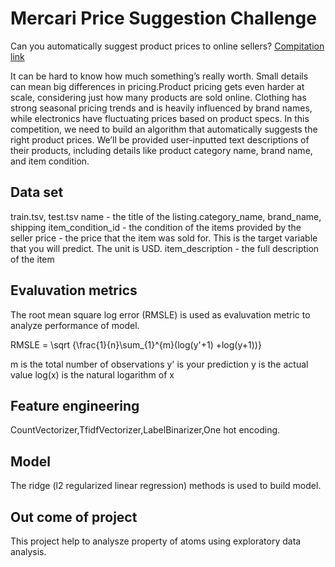 # Mercari Price Suggestion Challenge
Can you automatically suggest product prices to online sellers?
[Compitation link](https://www.kaggle.com/c/mercari-price-suggestion-challenge)

It can be hard to know how much something’s really worth. Small details can mean big differences in pricing.Product pricing gets even harder at scale, considering just how many products are sold online. Clothing has strong seasonal pricing trends and is heavily influenced by brand names, while electronics have fluctuating prices based on product specs.
In this competition, we need to build an algorithm that automatically suggests the right product prices. We’ll be provided user-inputted text descriptions of their products, including details like product category name, brand name, and item condition.

## Data set
train.tsv, test.tsv
name - the title of the listing.category_name, brand_name, shipping
item_condition_id - the condition of the items provided by the seller
price - the price that the item was sold for. This is the target variable that you will predict. The unit is USD.
item_description - the full description of the item

## Evaluvation metrics
The root mean square log error (RMSLE) is used as evaluvation metric to analyze performance of model. 

RMSLE = \sqrt {\frac{1}{n}\sum_{1}^{m}(log(y'+1) +log(y+1))}

m  is the total number of observations 
y' is your prediction
y is the actual value 
log(x) is the natural logarithm of x


## Feature engineering
CountVectorizer,TfidfVectorizer,LabelBinarizer,One hot encoding.

## Model
The ridge (l2 regularized linear regression) methods is used to build model.

## Out come of project
This project help to analysze property of atoms using exploratory data analysis.
